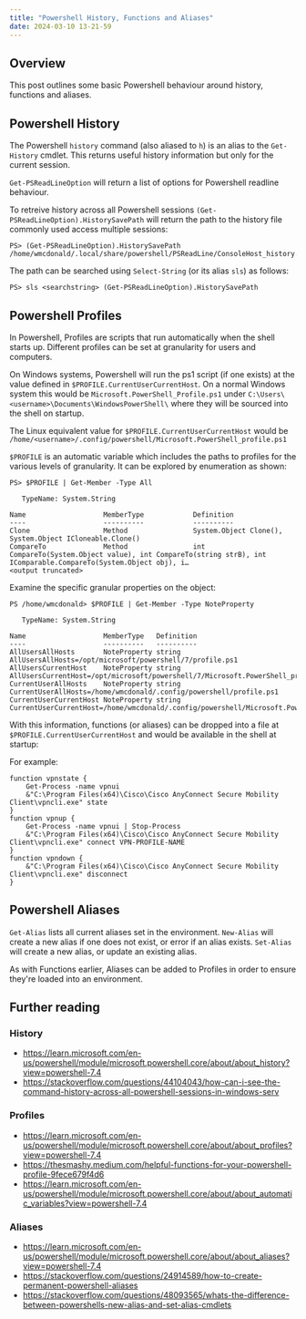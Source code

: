 ```yaml
---
title: "Powershell History, Functions and Aliases"
date: 2024-03-10 13-21-59
---
```


## Overview
This post outlines some basic Powershell behaviour around history, functions and aliases.

## Powershell History
The Powershell `history` command (also aliased to `h`) is an alias to the `Get-History` cmdlet. This returns useful history information but only for the current session.

`Get-PSReadLineOption` will return a list of options for Powershell readline behaviour.

To retreive history across all Powershell sessions `(Get-PSReadLineOption).HistorySavePath` will return the path to the history file commonly used access multiple sessions:

```
PS> (Get-PSReadLineOption).HistorySavePath
/home/wmcdonald/.local/share/powershell/PSReadLine/ConsoleHost_history.txt
```
The path can be searched using `Select-String` (or its alias `sls`) as follows:
```
PS> sls <searchstring> (Get-PSReadLineOption).HistorySavePath
```
## Powershell Profiles
In Powershell, Profiles are scripts that run automatically when the shell starts up. Different profiles can be set at granularity for users and computers.

On Windows systems, Powershell will run the ps1 script (if one exists) at the value defined in `$PROFILE.CurrentUserCurrentHost`. On a normal Windows system this would be `Microsoft.PowerShell_Profile.ps1` under `C:\Users\<username>\Documents\WindowsPowerShell\` where they will be sourced into the shell on startup. 

The Linux equivalent value for `$PROFILE.CurrentUserCurrentHost` would be `/home/<username>/.config/powershell/Microsoft.PowerShell_profile.ps1`

`$PROFILE` is an automatic variable which includes the paths to profiles for the various levels of granularity. It can be explored by enumeration as shown:

```
PS> $PROFILE | Get-Member -Type All

   TypeName: System.String

Name                   MemberType            Definition
----                   ----------            ----------
Clone                  Method                System.Object Clone(), System.Object ICloneable.Clone()
CompareTo              Method                int CompareTo(System.Object value), int CompareTo(string strB), int IComparable.CompareTo(System.Object obj), i…
<output truncated>
```

Examine the specific granular properties on the object:
```
PS /home/wmcdonald> $PROFILE | Get-Member -Type NoteProperty

   TypeName: System.String

Name                   MemberType   Definition
----                   ----------   ----------
AllUsersAllHosts       NoteProperty string AllUsersAllHosts=/opt/microsoft/powershell/7/profile.ps1
AllUsersCurrentHost    NoteProperty string AllUsersCurrentHost=/opt/microsoft/powershell/7/Microsoft.PowerShell_profile.ps1
CurrentUserAllHosts    NoteProperty string CurrentUserAllHosts=/home/wmcdonald/.config/powershell/profile.ps1
CurrentUserCurrentHost NoteProperty string CurrentUserCurrentHost=/home/wmcdonald/.config/powershell/Microsoft.PowerShell_profile.ps1
```

With this information, functions (or aliases) can be dropped into a file at `$PROFILE.CurrentUserCurrentHost` and would be available in the shell at startup:

For example:
```
function vpnstate {
    Get-Process -name vpnui 
    &"C:\Program Files(x64)\Cisco\Cisco AnyConnect Secure Mobility Client\vpncli.exe" state
}
function vpnup {
    Get-Process -name vpnui | Stop-Process
    &"C:\Program Files(x64)\Cisco\Cisco AnyConnect Secure Mobility Client\vpncli.exe" connect VPN-PROFILE-NAME
}
function vpndown {
    &"C:\Program Files(x64)\Cisco\Cisco AnyConnect Secure Mobility Client\vpncli.exe" disconnect 
}
```

## Powershell Aliases
`Get-Alias` lists all current aliases set in the environment.
`New-Alias` will create a new alias if one does not exist, or error if an alias exists.
`Set-Alias` will create a new alias, or update an existing alias.

As with Functions earlier, Aliases can be added to Profiles in order to ensure they're loaded  into an environment.

## Further reading
### History
- https://learn.microsoft.com/en-us/powershell/module/microsoft.powershell.core/about/about_history?view=powershell-7.4
- https://stackoverflow.com/questions/44104043/how-can-i-see-the-command-history-across-all-powershell-sessions-in-windows-serv
### Profiles
- https://learn.microsoft.com/en-us/powershell/module/microsoft.powershell.core/about/about_profiles?view=powershell-7.4
- https://thesmashy.medium.com/helpful-functions-for-your-powershell-profile-9fece679f4d6
- https://learn.microsoft.com/en-us/powershell/module/microsoft.powershell.core/about/about_automatic_variables?view=powershell-7.4
### Aliases
- https://learn.microsoft.com/en-us/powershell/module/microsoft.powershell.core/about/about_aliases?view=powershell-7.4
- https://stackoverflow.com/questions/24914589/how-to-create-permanent-powershell-aliases
- https://stackoverflow.com/questions/48093565/whats-the-difference-between-powershells-new-alias-and-set-alias-cmdlets